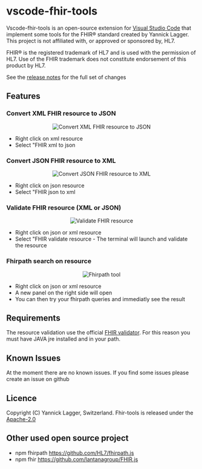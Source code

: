 # vscode-fhir-tools

Vscode-fhir-tools is an open-source extension for [Visual Studio Code](https://code.visualstudio.com) that implement some tools for the FHIR® standard created by Yannick Lagger. This project is not affiliated with, or approved or sponsored by, HL7.

FHIR® is the registered trademark of HL7 and is used with the permission of HL7. Use of the FHIR trademark does not constitute endorsement of this product by HL7.

See the [release notes](https://github.com/laggery/vscode-fhir-tools/blob/master/CHANGELOG.md 'Open Release Notes') for the full set of changes

## Features

### Convert XML FHIR resource to JSON

<p align="center">
  <img src="https://raw.githubusercontent.com/laggery/vscode-fhir-tools/master/docs/images/xml-to-json.jpg"
  alt="Convert XML FHIR resource to JSON" />
</p>

- Right click on xml resource
- Select "FHIR xml to json

### Convert JSON FHIR resource to XML

<p align="center">
  <img src="https://raw.githubusercontent.com/laggery/vscode-fhir-tools/master/docs/images/json-to-xml.jpg"
  alt="Convert JSON FHIR resource to XML" />
</p>

- Right click on json resource
- Select "FHIR json to xml

### Validate FHIR resource (XML or JSON)

<p align="center">
  <img src="https://raw.githubusercontent.com/laggery/vscode-fhir-tools/master/docs/images/validate-resource.jpg"
  alt="Validate FHIR resource" />
</p>

- Right click on json or xml resource
- Select "FHIR validate resource - The terminal will launch and validate the resource

### Fhirpath search on resource

<p align="center">
  <img src="https://raw.githubusercontent.com/laggery/vscode-fhir-tools/master/docs/images/fhirpath.jpg"
  alt="Fhirpath tool" />
</p>

- Right click on json or xml resource
- A new panel on the right side will open
- You can then try your fhirpath queries and immediatly see the result

## Requirements

The resource validation use the official [FHIR validator](https://wiki.hl7.org/Using_the_FHIR_Validator 'Open hl7 wiki'). For this reason you must have JAVA jre installed and in your path.

## Known Issues

At the moment there are no known issues.
If you find some issues please create an issue on github

## Licence

Copyright (C) Yannick Lagger, Switzerland.
Fhir-tools is released under the [Apache-2.0](https://opensource.org/licenses/Apache-2.0)

## Other used open source project

- npm fhirpath <https://github.com/HL7/fhirpath.js>
- npm fhir <https://github.com/lantanagroup/FHIR.js>
